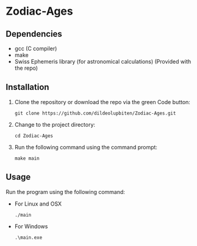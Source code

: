 # Zodiac-Ages

## Dependencies

- gcc (C compiler)
- make
- Swiss Ephemeris library (for astronomical calculations) (Provided with the repo)

## Installation

1. Clone the repository or download the repo via the green Code button:

   `git clone https://github.com/dildeolupbiten/Zodiac-Ages.git`

2. Change to the project directory:

   `cd Zodiac-Ages`
   
3. Run the following command using the command prompt:

   `make main`

## Usage

Run the program using the following command:

- For Linux and OSX

    `./main`

- For Windows

    `.\main.exe`

